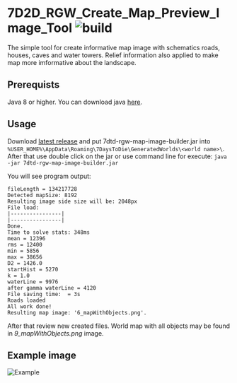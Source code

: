 # 7D2D_RGW_Create_Map_Preview_Image_Tool ![build](https://travis-ci.org/ognivo777/7D2D_RGW_Create_Map_Preview_Image_Tool.svg?branch=master)
The simple tool for create informative map image with schematics roads, houses, caves and water towers. Relief information also applied to make map more imformative about the landscape.

## Prerequists
Java 8 or higher. You can download java [here](https://www.oracle.com/technetwork/java/javase/downloads/index.html).

## Usage
Download [latest release](https://github.com/ognivo777/7D2D_RGW_Create_Map_Preview_Image_Tool/releases/latest) and put 7dtd-rgw-map-image-builder.jar into `%USER_HOME%\AppData\Roaming\7DaysToDie\GeneratedWorlds\<world name>\`.
After that use double click on the jar or use command line for execute:
`java -jar 7dtd-rgw-map-image-builder.jar`

You will see program output:
```
fileLength = 134217728
Detected mapSize: 8192
Resulting image side size will be: 2048px
File load:
|----------------|
|----------------|
Done.
Time to solve stats: 348ms
mean = 12396
rms = 12400
min = 5856
max = 38656
D2 = 1426.0
startHist = 5270
k = 1.0
waterLine = 9976
after gamma waterLine = 4120
File saving time:  = 3s
Roads loaded
All work done!
Resulting map image: '6_mapWithObjects.png'.

```

After that review new created files. World map with all objects may be found in *9_mapWithObjects.png* image.

## Example image
![Example](https://drive.google.com/uc?export=download&id=1DdlB3AaNib8JxmPC0ydiPzvTLugQ4Mxx)
